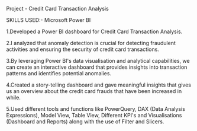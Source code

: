 Project - Credit Card Transaction Analysis

SKILLS USED:- Microsoft Power BI

1.Developed a Power BI dashboard for Credit Card Transaction Analysis.

2.I analyzed that anomaly detection is crucial for detecting fraudulent activities and ensuring the security of credit card transactions.

3.By leveraging Power BI's data visualisation and analytical capabilities, we can create an interactive dashboard that provides insights into transaction patterns and identifies potential anomalies.

4.Created a story-telling dashboard and gave meaningful insights that gives us an overview about the credit card frauds that have been  increased in while.

5.Used different tools and functions like PowerQuery, DAX (Data Analysis Expressions), Model  View, Table View, Different KPI's and Visualisations (Dashboard and Reports) along with the use of Filter and Slicers.
